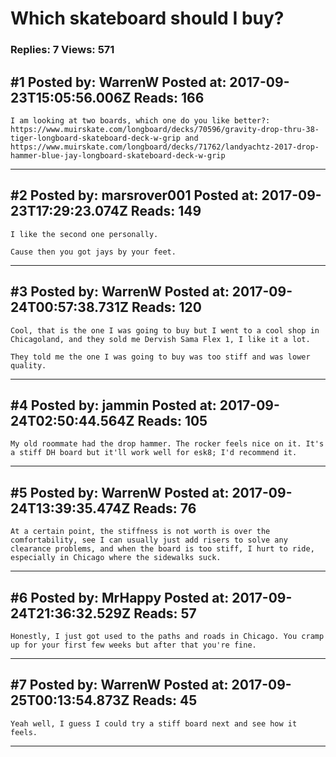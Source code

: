 # Which skateboard should I buy?

### Replies: 7 Views: 571

## \#1 Posted by: WarrenW Posted at: 2017-09-23T15:05:56.006Z Reads: 166

```
I am looking at two boards, which one do you like better?: https://www.muirskate.com/longboard/decks/70596/gravity-drop-thru-38-tiger-longboard-skateboard-deck-w-grip and https://www.muirskate.com/longboard/decks/71762/landyachtz-2017-drop-hammer-blue-jay-longboard-skateboard-deck-w-grip
```

---
## \#2 Posted by: marsrover001 Posted at: 2017-09-23T17:29:23.074Z Reads: 149

```
I like the second one personally.

Cause then you got jays by your feet.
```

---
## \#3 Posted by: WarrenW Posted at: 2017-09-24T00:57:38.731Z Reads: 120

```
Cool, that is the one I was going to buy but I went to a cool shop in Chicagoland, and they sold me Dervish Sama Flex 1, I like it a lot.  

They told me the one I was going to buy was too stiff and was lower quality.
```

---
## \#4 Posted by: jammin Posted at: 2017-09-24T02:50:44.564Z Reads: 105

```
My old roommate had the drop hammer. The rocker feels nice on it. It's a stiff DH board but it'll work well for esk8; I'd recommend it.
```

---
## \#5 Posted by: WarrenW Posted at: 2017-09-24T13:39:35.474Z Reads: 76

```
At a certain point, the stiffness is not worth is over the comfortability, see I can usually just add risers to solve any clearance problems, and when the board is too stiff, I hurt to ride, especially in Chicago where the sidewalks suck.
```

---
## \#6 Posted by: MrHappy Posted at: 2017-09-24T21:36:32.529Z Reads: 57

```
Honestly, I just got used to the paths and roads in Chicago. You cramp up for your first few weeks but after that you're fine.
```

---
## \#7 Posted by: WarrenW Posted at: 2017-09-25T00:13:54.873Z Reads: 45

```
Yeah well, I guess I could try a stiff board next and see how it feels.
```

---
